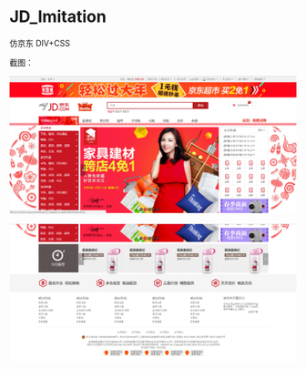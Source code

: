 # JD_Imitation

仿京东 DIV+CSS 

截图：

![jd1](https://github.com/Cejron/JD_Imitation/blob/master/screenshot/jd1.png)

![jd2](https://github.com/Cejron/JD_Imitation/blob/master/screenshot/jd2.png)
